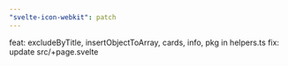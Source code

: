 ```yaml
---
"svelte-icon-webkit": patch
---
```


feat: excludeByTitle, insertObjectToArray, cards, info, pkg in helpers.ts
fix: update src/+page.svelte
